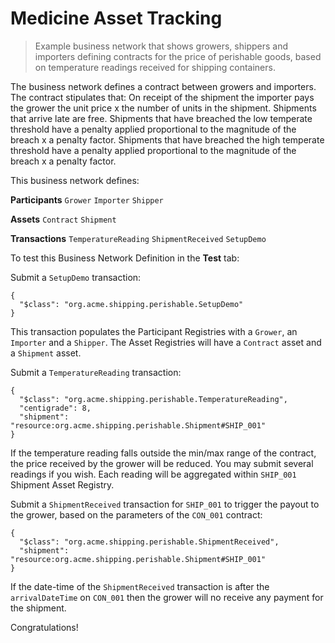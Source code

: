# Medicine Asset Tracking

> Example business network that shows growers, shippers and importers defining contracts for the price of perishable goods, based on temperature readings received for shipping containers.

The business network defines a contract between growers and importers. The contract stipulates that: On receipt of the shipment the importer pays the grower the unit price x the number of units in the shipment. Shipments that arrive late are free. Shipments that have breached the low temperate threshold have a penalty applied proportional to the magnitude of the breach x a penalty factor. Shipments that have breached the high temperate threshold have a penalty applied proportional to the magnitude of the breach x a penalty factor.

This business network defines:

**Participants**
`Grower` `Importer` `Shipper`

**Assets**
`Contract` `Shipment`

**Transactions**
`TemperatureReading` `ShipmentReceived` `SetupDemo`

To test this Business Network Definition in the **Test** tab:

Submit a `SetupDemo` transaction:

```
{
  "$class": "org.acme.shipping.perishable.SetupDemo"
}
```

This transaction populates the Participant Registries with a `Grower`, an `Importer` and a `Shipper`. The Asset Registries will have a `Contract` asset and a `Shipment` asset.

Submit a `TemperatureReading` transaction:

```
{
  "$class": "org.acme.shipping.perishable.TemperatureReading",
  "centigrade": 8,
  "shipment": "resource:org.acme.shipping.perishable.Shipment#SHIP_001"
}
```

If the temperature reading falls outside the min/max range of the contract, the price received by the grower will be reduced. You may submit several readings if you wish. Each reading will be aggregated within `SHIP_001` Shipment Asset Registry.

Submit a `ShipmentReceived` transaction for `SHIP_001` to trigger the payout to the grower, based on the parameters of the `CON_001` contract:

```
{
  "$class": "org.acme.shipping.perishable.ShipmentReceived",
  "shipment": "resource:org.acme.shipping.perishable.Shipment#SHIP_001"
}
```

If the date-time of the `ShipmentReceived` transaction is after the `arrivalDateTime` on `CON_001` then the grower will no receive any payment for the shipment.

Congratulations!
